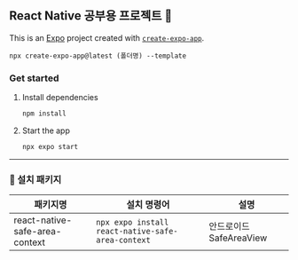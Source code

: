 ## React Native 공부용 프로젝트 👋

This is an [Expo](https://expo.dev) project created with [`create-expo-app`](https://www.npmjs.com/package/create-expo-app).

```
npx create-expo-app@latest (폴더명) --template
```

### Get started

1. Install dependencies

   ```bash
   npm install
   ```

2. Start the app

   ```bash
   npx expo start
   ```

---

### 📁 설치 패키지

| 패키지명                       | 설치 명령어                                       | 설명                    |
| ------------------------------ | ------------------------------------------------- | ----------------------- |
| react-native-safe-area-context | `npx expo install react-native-safe-area-context` | 안드로이드 SafeAreaView |
